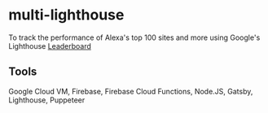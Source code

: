 # multi-lighthouse

To track the performance of Alexa's top 100 sites and more using Google's Lighthouse
[Leaderboard](https://www.alexatopsitesperf.com)

## Tools

Google Cloud VM, Firebase, Firebase Cloud Functions, Node.JS, Gatsby, Lighthouse, Puppeteer
